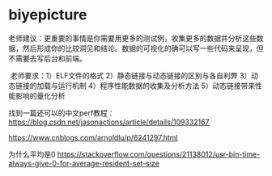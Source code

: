# biyepicture

​	老师建议：更重要的事情是你需要用更多的测试例，收集更多的数据并分析这些数据，然后形成你的比较洞见和结论。数据的可视化的确可以写一些代码来呈现，但不需要去写后台和前端。



​	老师要求：1）ELF文件的格式 2）静态链接与动态链接的区别与各自利弊 3）动态链接的加载与运行机制 4）程序性能数据的收集及分析方法 5）动态链接带来性能影响的量化分析





找到一篇还可以的中文perf教程：https://blog.csdn.net/jasonactions/article/details/109332167

https://www.cnblogs.com/arnoldlu/p/6241297.html



为什么平均是0 https://stackoverflow.com/questions/21138012/usr-bin-time-always-give-0-for-average-resident-set-size
